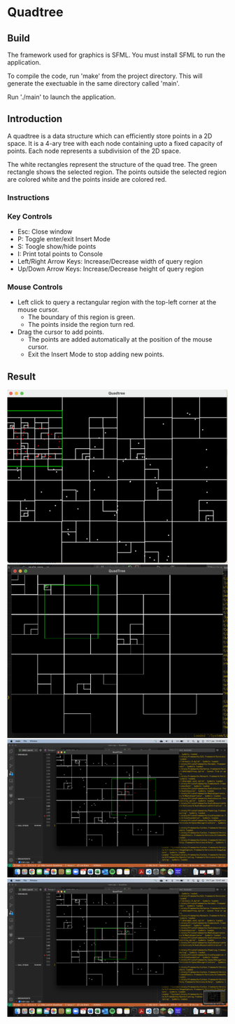 # Quadtree

## Build

The framework used for graphics is SFML. You must install SFML to run the application. 

To compile the code, run 'make' from the project directory. This will generate the exectuable in the same directory called 'main'. 

Run './main' to launch the application.

## Introduction 

A quadtree is a data structure which can efficiently store points in a 2D space. It is a 4-ary tree with each node containing upto a fixed capacity of points. Each node represents a subdivision of the 2D space.

The white rectangles represent the structure of the quad tree. The green rectangle shows the selected region. The points outside the selected region are colored white and the points inside are colored red.

### Instructions

### Key Controls

* Esc: Close window
* P: Toggle enter/exit Insert Mode
* S: Toogle show/hide points
* I: Print total points to Console
* Left/Right Arrow Keys: Increase/Decrease width of query region
* Up/Down Arrow Keys: Increase/Decrease height of query region

### Mouse Controls

* Left click to query a rectangular region with the top-left corner at the mouse cursor.
    * The boundary of this region is green.
    * The points inside the region turn red.
* Drag the cursor to add points.
    * The points are added automatically at the position of the mouse cursor.
    * Exit the Insert Mode to stop adding new points.

## Result

![screenshot](res/screenshot_01.png)
![screenshot](res/screenshot_02.png)
![screenshot](res/screenshot_03.png)
![screenshot](res/screenshot_04.png)
